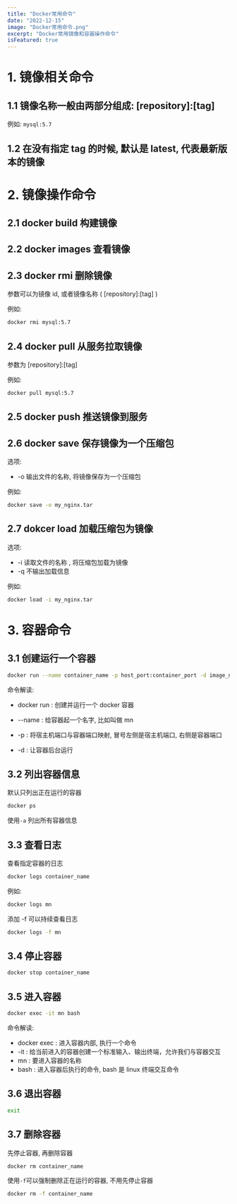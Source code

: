 ```yaml
---
title: "Docker常用命令"
date: "2022-12-15"
image: "Docker常用命令.png"
excerpt: "Docker常用镜像和容器操作命令"
isFeatured: true
---
```


# 1. 镜像相关命令

## 1.1 镜像名称一般由两部分组成: [repository]:[tag]

例如: `mysql:5.7`

## 1.2 在没有指定 tag 的时候, 默认是 latest, 代表最新版本的镜像

# 2. 镜像操作命令

## 2.1 docker build 构建镜像

## 2.2 docker images 查看镜像

## 2.3 docker rmi 删除镜像

参数可以为镜像 id, 或者镜像名称 ( [repository]:[tag] )

例如:

```bash
docker rmi mysql:5.7
```

## 2.4 docker pull 从服务拉取镜像

参数为 [repository]:[tag]

例如:

```bash
docker pull mysql:5.7
```

## 2.5 docker push 推送镜像到服务

## 2.6 docker save 保存镜像为一个压缩包

选项:

- -o 输出文件的名称, 将镜像保存为一个压缩包

例如:

```bash
docker save -o my_nginx.tar
```

## 2.7 dokcer load 加载压缩包为镜像

选项:

- -i 读取文件的名称 , 将压缩包加载为镜像
- -q 不输出加载信息

例如:

```bash
docker load -i my_nginx.tar
```

# 3. 容器命令

## 3.1 创建运行一个容器

```bash
docker run --name container_name -p host_port:container_port -d image_name
```

命令解读:

- docker run : 创建并运行一个 docker 容器

- --name : 给容器起一个名字, 比如叫做 mn

- -p : 将宿主机端口与容器端口映射, 冒号左侧是宿主机端口, 右侧是容器端口

- -d : 让容器后台运行

## 3.2 列出容器信息

默认只列出正在运行的容器

```bash
docker ps
```

使用`-a` 列出所有容器信息

## 3.3 查看日志

查看指定容器的日志

```bash
docker logs container_name
```

例如:

```bash
docker logs mn
```

添加 -f 可以持续查看日志

```bash
docker logs -f mn
```

## 3.4 停止容器

```bash
docker stop container_name
```

## 3.5 进入容器

```bash
docker exec -it mn bash
```

命令解读:

- docker exec : 进入容器内部, 执行一个命令
- -it : 给当前进入的容器创建一个标准输入、输出终端，允许我们与容器交互
- mn : 要进入容器的名称
- bash : 进入容器后执行的命令, bash 是 linux 终端交互命令

## 3.6 退出容器

```bash
exit
```

## 3.7 删除容器

先停止容器, 再删除容器

```bash
docker rm container_name
```

使用`-f`可以强制删除正在运行的容器, 不用先停止容器

```bash
docker rm -f container_name
```
